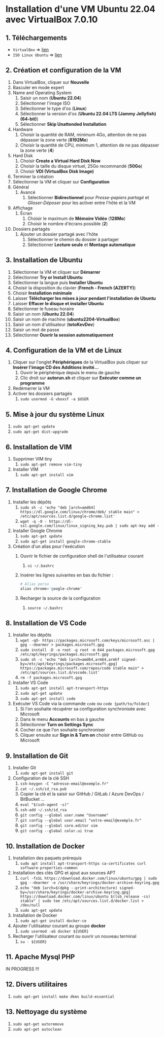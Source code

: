 # Installation d'une VM Ubuntu 22.04 avec VirtualBox 7.0.10

## 1. Téléchargements

- `VirtualBox` => [lien](https://www.virtualbox.org/)
- `ISO Linux Ubuntu` => [lien](https://ubuntu.com/download/desktop)

## 2. Création et configuration de la VM

1. Dans VirtualBox, cliquer sur **Nouvelle**
2. Basculer en mode expert
3. Name and Operating System
   1. Saisir un nom (**Ubuntu 22.04**)
   2. Sélectionner l'image ISO
   3. Sélectionner le type d'os (**Linux**)
   4. Sélectionner la version d'os (**Ubuntu 22.04 LTS (Jammy Jellyfish) (64-bit)**)
   5. Sélectionner **Skip Unattended Installation**
4. Hardware
   1. Choisir la quantité de RAM, minimum 4Go, attention de ne pas dépasser la zone verte (**8192Mo**)
   2. Choisir la quantité de CPU, minimum 1, attention de ne pas dépasser la zone verte (**4**)
5. Hard Disk
    1. Choisir **Create a Virtual Hard Disk Now**
    2. Choisir la taille du disque virtuel, 25Go recommandé (**50Go**)
    3. Choisir **VDI (VirtualBox Disk Image)**
6. Terminer la création
7. Sélectionner la VM et cliquer sur **Configuration**
8. Général
   1. Avancé
      1. Sélectionner **Bidirectionnel** pour *Presse-papiers partagé* et *Glisser-Déposer* pour les activer entre l'hôte et la VM
9. Affichage
   1. Écran
      1. Choisir le maximum de **Mémoire Vidéo** (**128Mo**)
      2. Choisir le nombre d'écrans possible (**2**)
10. Dossiers partagés
    1. Ajouter un dossier partagé avec l'hôte
       1. Sélectionner le chemin du dossier à partager
       2. Sélectionner **Lecture seule** et **Montage automatique**

## 3. Installation de Ubuntu

1. Sélectionner la VM et cliquer sur **Démarrer**
2. Sélectionner **Try or Install Ubuntu**
3. Sélectionner la langue puis **Installer Ubuntu**
4. Choisir la disposition du clavier (**French - French (AZERTY)**)
5. Choisir **Installation minimale**
6. Laisser **Télécharger les mises à jour pendant l'installation de Ubuntu**
7. Laisser **Effacer le disque et installer Ubuntu**
8. Sélectionner le fuseau horaire
9. Saisir un nom (**Ubuntu 22.04**)
10. Saisir un nom de machine (**ubuntu2204-VirtualBox**)
11. Saisir un nom d'utilisateur (**totoKevDev**)
12. Saisir un mot de passe
13. Sélectionner **Ouvrir la session automatiquement**

## 4. Configuration de la VM et de Linux

1. Cliquer sur l'onglet **Périphériques** de la VirtualBox puis cliquer sur **Insérer l'image CD des Additions invité...**
   1. Ouvrir le périphérique depuis le menu de gauche
   2. Clic droit sur **autorun.sh** et cliquer sur **Exécuter comme un programme**
2. Redémarrer la VM
3. Activer les dossiers partagés
   1. `sudo usermod -G vboxsf -a $USER`

## 5. Mise à jour du système Linux

1. `sudo apt-get update`
2. `sudo apt-get dist-upgrade`

## 6. Installation de VIM

1. Supprimer VIM tiny
   1. `sudo apt-get remove vim-tiny`
2. Installer VIM
   1. `sudo apt-get install vim`

## 7. Installation de Google Chrome

1. Installer les dépôts
   1. `sudo sh -c 'echo "deb [arch=amd64] https://dl.google.com/linux/chrome/deb/ stable main" > /etc/apt/sources.list.d/google-chrome.list'`
   2. `wget -q -O - https://dl-ssl.google.com/linux/linux_signing_key.pub | sudo apt-key add -`
2. Installer Google Chrome
   1. `sudo apt-get update`
   2. `sudo apt-get install google-chrome-stable`
3. Création d'un alias pour l'exécution
   1. Ouvrir le fichier de configuration shell de l'utilisateur courant
      1. `vi ~/.bashrc`
   2. Insérer les lignes suivantes en bas du fichier :

      ```s
      # Alias perso
      alias chrome='google-chrome'
      ```

   3. Recharger la source de la configuration
      1. `source ~/.bashrc`

## 8. Installation de VS Code

1. Installer les dépôts
   1. `wget -qO- https://packages.microsoft.com/keys/microsoft.asc | gpg --dearmor > packages.microsoft.gpg`
   2. `sudo install -D -o root -g root -m 644 packages.microsoft.gpg /etc/apt/keyrings/packages.microsoft.gpg`
   3. `sudo sh -c 'echo "deb [arch=amd64,arm64,armhf signed-by=/etc/apt/keyrings/packages.microsoft.gpg] https://packages.microsoft.com/repos/code stable main" > /etc/apt/sources.list.d/vscode.list'`
   4. `rm -f packages.microsoft.gpg`
2. Installer VS Code
   1. `sudo apt-get install apt-transport-https`
   2. `sudo apt-get update`
   3. `sudo apt-get install code`
3. Exécuter VS Code via la commande `code` ou `code {path/to/folder}`
   1. Si l'on souhaite récupérer sa configuration synchronisée avec Microsoft
   2. Dans le menu **Accounts** en bas à gauche
   3. Sélectionner **Turn on Settings Sync**
   4. Cocher ce que l'on souhaite synchroniser
   5. Cliquer ensuite sur **Sign in & Turn on** choisir entre GitHub ou Microsoft

## 9. Installation de Git

1. Installer Git
   1. `sudo apt-get install git`
2. Configuration de la clé SSH
   1. `ssh-keygen -C "adresse-email@exemple.fr"`
   2. `cat ~/.ssh/id_rsa.pub`
   3. Copier la clé et la saisir sur GitHub / GitLab / Azure DevOps / BitBucket ...
   4. `eval "$(ssh-agent -s)"`
   5. `ssh-add ~/.ssh/id_rsa`
   6. `git config --global user.name "Username"`
   7. `git config --global user.email "votre-email@exemple.fr"`
   8. `git config --global core.editor vim`
   9. `git config --global color.ui true`

## 10. Installation de Docker

1. Installation des paquets prérequis
   1. `sudo apt install apt-transport-https ca-certificates curl software-properties-common`
2. Installation des clés GPG et ajout aux sources APT
   1. `curl -fsSL https://download.docker.com/linux/ubuntu/gpg | sudo gpg --dearmor -o /usr/share/keyrings/docker-archive-keyring.gpg`
   2. `echo "deb [arch=$(dpkg --print-architecture) signed-by=/usr/share/keyrings/docker-archive-keyring.gpg] https://download.docker.com/linux/ubuntu $(lsb_release -cs) stable" | sudo tee /etc/apt/sources.list.d/docker.list > /dev/null`
   3. `sudo apt-get update`
3. Installation de Docker
   1. `sudo apt-get install docker-ce`
4. Ajouter l'utilisateur courant au groupe **docker**
   1. `sudo usermod -aG docker ${USER}`
5. Recharger l'utilisateur courant ou ouvrir un nouveau terminal
   1. `su - ${USER}`

## 11. Apache Mysql PHP

<!-- TODO -->
IN PROGRESS !!!

## 12. Divers utilitaires

1. `sudo apt-get install make dkms build-essential`

## 13. Nettoyage du système

1. `sudo apt-get autoremove`
2. `sudo apt-get autoclean`
